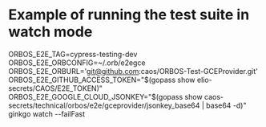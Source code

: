 # Example of running the test suite in watch mode

ORBOS_E2E_TAG=cypress-testing-dev ORBOS_E2E_ORBCONFIG=~/.orb/e2egce ORBOS_E2E_ORBURL='git@github.com:caos/ORBOS-Test-GCEProvider.git' ORBOS_E2E_GITHUB_ACCESS_TOKEN="$(gopass show elio-secrets/CAOS/E2E_TOKEN)" ORBOS_E2E_GOOGLE_CLOUD_JSONKEY="$(gopass show caos-secrets/technical/orbos/e2e/gceprovider/jsonkey_base64 | base64 -d)" ginkgo watch --failFast
